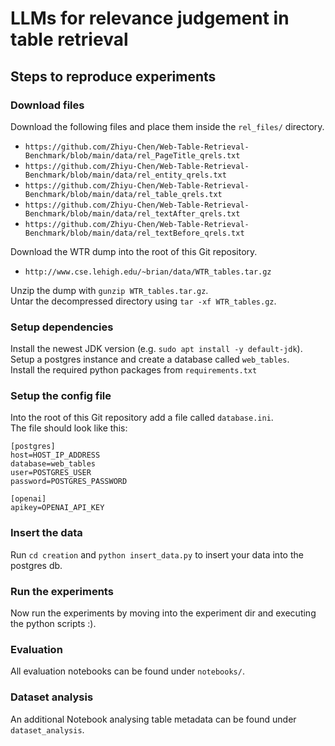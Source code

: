 # LLMs for relevance judgement in table retrieval



## Steps to reproduce experiments


### Download files

Download the following files and place them inside the `rel_files/` directory.
- `https://github.com/Zhiyu-Chen/Web-Table-Retrieval-Benchmark/blob/main/data/rel_PageTitle_qrels.txt`
- `https://github.com/Zhiyu-Chen/Web-Table-Retrieval-Benchmark/blob/main/data/rel_entity_qrels.txt`
- `https://github.com/Zhiyu-Chen/Web-Table-Retrieval-Benchmark/blob/main/data/rel_table_qrels.txt `
- `https://github.com/Zhiyu-Chen/Web-Table-Retrieval-Benchmark/blob/main/data/rel_textAfter_qrels.txt`
- `https://github.com/Zhiyu-Chen/Web-Table-Retrieval-Benchmark/blob/main/data/rel_textBefore_qrels.txt`

Download the WTR dump into the root of this Git repository.  
- `http://www.cse.lehigh.edu/~brian/data/WTR_tables.tar.gz`   

Unzip the dump with `gunzip WTR_tables.tar.gz`.  
Untar the decompressed directory using `tar -xf WTR_tables.gz`.  

### Setup dependencies
Install the newest JDK version (e.g. `sudo apt install -y default-jdk`).  
Setup a postgres instance and create a database called `web_tables`.  
Install the required python packages from `requirements.txt` 

### Setup the config file
Into the root of this Git repository add a file called `database.ini`.  
The file should look like this:

```
[postgres]
host=HOST_IP_ADDRESS
database=web_tables
user=POSTGRES_USER
password=POSTGRES_PASSWORD

[openai]
apikey=OPENAI_API_KEY
```

### Insert the data
Run `cd creation` and `python insert_data.py` to insert your data into the postgres db. 


### Run the experiments

Now run the experiments by moving into the experiment dir and executing the python scripts :).

### Evaluation

All evaluation notebooks can be found under `notebooks/`.

### Dataset analysis

An additional Notebook analysing table metadata can be found under `dataset_analysis`.